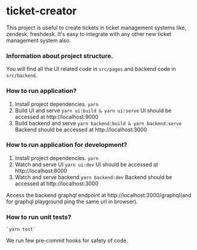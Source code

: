 # ticket-creator

This project is useful to create tickets in ticket management systems like, zendesk, freshdesk. It's easy to integrate with any other new ticket management system also.

### Information about project structure.

You will find all the UI related code in `src/pages` and backend code in `src/backend`.

### How to run application?

1. Install project dependencies.
   `yarn`
2. Build UI and serve
   `yarn ui:build & yarn ui:serve`
   UI should be accessed at http://localhost:9000
3. Build backend and serve
   `yarn backend:build & yarn backend:serve`
   Backend should be accessed at http://localhost:3000

### How to run application for development?

1. Install project dependencies.
   `yarn`
2. Watch and serve UI
   `yarn ui:dev`
   UI should be accessed at http://localhost:8000
3. Watch and serve backend
   `yarn backend:dev`
   Backend should be accessed at http://localhost:3000

Access the backend graphql endpoint at http://localhost:3000/graphql(and for graphql playground ping the same url in browser).

### How to run unit tests?

    `yarn test`

We run few pre-commit hooks for safety of code.
